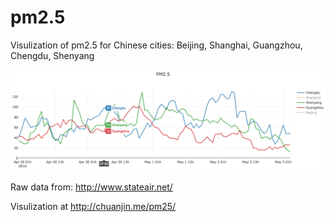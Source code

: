 # pm2.5 

Visulization of pm2.5 for Chinese cities: Beijing, Shanghai, Guangzhou, Chengdu, Shenyang

![](pm25.png)

Raw data from:
http://www.stateair.net/

Visulization at
http://chuanjin.me/pm25/
